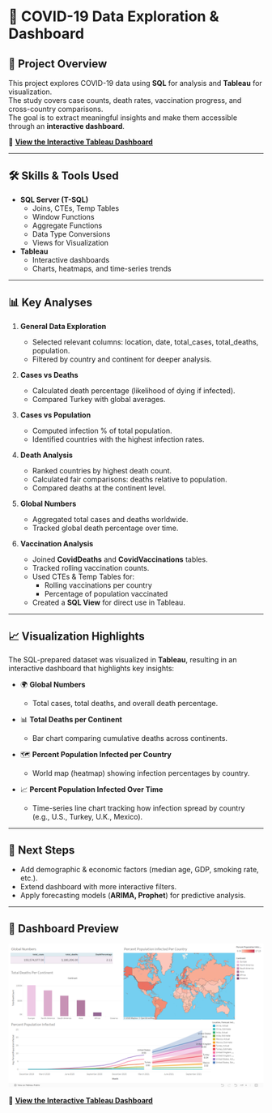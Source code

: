# 🦠 COVID-19 Data Exploration & Dashboard

## 📌 Project Overview

This project explores COVID-19 data using **SQL** for analysis and **Tableau** for visualization.  
The study covers case counts, death rates, vaccination progress, and cross-country comparisons.  
The goal is to extract meaningful insights and make them accessible through an **interactive dashboard**.

🔗 **[View the Interactive Tableau Dashboard](https://public.tableau.com/views/Book1_17586351383330/Dashboard1?:language=en-US&:sid=&:redirect=auth&:display_count=n&:origin=viz_share_link)**

---

## 🛠️ Skills & Tools Used

- **SQL Server (T-SQL)**
  - Joins, CTEs, Temp Tables
  - Window Functions
  - Aggregate Functions
  - Data Type Conversions
  - Views for Visualization
- **Tableau**
  - Interactive dashboards
  - Charts, heatmaps, and time-series trends

---

## 📊 Key Analyses

1. **General Data Exploration**

   - Selected relevant columns: location, date, total_cases, total_deaths, population.
   - Filtered by country and continent for deeper analysis.

2. **Cases vs Deaths**

   - Calculated death percentage (likelihood of dying if infected).
   - Compared Turkey with global averages.

3. **Cases vs Population**

   - Computed infection % of total population.
   - Identified countries with the highest infection rates.

4. **Death Analysis**

   - Ranked countries by highest death count.
   - Calculated fair comparisons: deaths relative to population.
   - Compared deaths at the continent level.

5. **Global Numbers**

   - Aggregated total cases and deaths worldwide.
   - Tracked global death percentage over time.

6. **Vaccination Analysis**
   - Joined **CovidDeaths** and **CovidVaccinations** tables.
   - Tracked rolling vaccination counts.
   - Used CTEs & Temp Tables for:
     - Rolling vaccinations per country
     - Percentage of population vaccinated
   - Created a **SQL View** for direct use in Tableau.

---

## 📈 Visualization Highlights

The SQL-prepared dataset was visualized in **Tableau**, resulting in an interactive dashboard that highlights key insights:

- 🌍 **Global Numbers**

  - Total cases, total deaths, and overall death percentage.

- 📊 **Total Deaths per Continent**

  - Bar chart comparing cumulative deaths across continents.

- 🗺️ **Percent Population Infected per Country**

  - World map (heatmap) showing infection percentages by country.

- 📈 **Percent Population Infected Over Time**
  - Time-series line chart tracking how infection spread by country (e.g., U.S., Turkey, U.K., Mexico).

---

## 🚀 Next Steps

- Add demographic & economic factors (median age, GDP, smoking rate, etc.).
- Extend dashboard with more interactive filters.
- Apply forecasting models (**ARIMA, Prophet**) for predictive analysis.

---

## 📸 Dashboard Preview

![Dashboard Screenshot](covid-19%20dashboard.png)

🔗 **[View the Interactive Tableau Dashboard](https://public.tableau.com/views/Book1_17586351383330/Dashboard1?:language=en-US&:sid=&:redirect=auth&:display_count=n&:origin=viz_share_link)**
